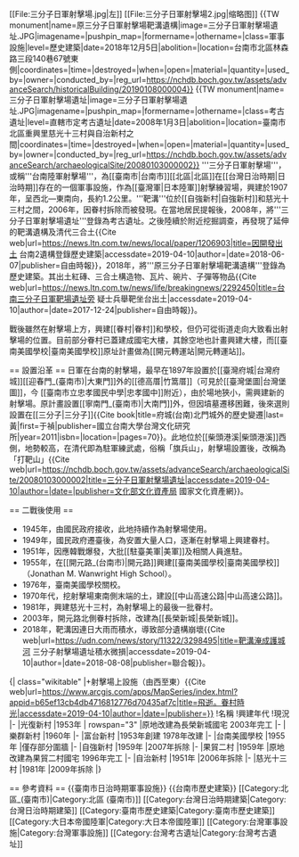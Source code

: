 [[File:三分子日軍射擊場.jpg|左]]
[[File:三分子日軍射擊場2.jpg|缩略图]]
{{TW monument|name=原三分子日軍射擊場靶溝遺構|image=三分子日軍射擊場遺址.JPG|imagename=|pushpin_map=<!-- Taiwan -->|formername=|othername=|class=軍事設施|level=歷史建築|date=2018年12月5日|abolition=|location=台南市北區林森路三段140巷67號東側|coordinates=|time=|destroyed=|when=|open=|material=|quantity=|used_by=|owner=|conducted_by=|reg_url=https://nchdb.boch.gov.tw/assets/advanceSearch/historicalBuilding/20190108000004}}
{{TW monument|name=三分子日軍射擊場遺址|image=三分子日軍射擊場遺址.JPG|imagename=|pushpin_map=<!-- Taiwan -->|formername=|othername=|class=考古遺址|level=直轄市定考古遺址|date=2008年1月3日|abolition=|location=臺南市北區重興里慈光十三村與自治新村之間|coordinates=|time=|destroyed=|when=|open=|material=|quantity=|used_by=|owner=|conducted_by=|reg_url=https://nchdb.boch.gov.tw/assets/advanceSearch/archaeologicalSite/20080103000002}}
'''三分子日軍射擊場'''，或稱'''台南陸軍射擊場'''，為[[臺南市|台南市]][[北區|北區]]在[[台灣日治時期|日治時期]]存在的一個軍事設施，作為[[臺灣軍|日本陸軍]]射擊練習場，興建於1907年，呈西北—東南向，長約1.2公里。'''靶溝'''位於[[自強新村|自強新村]]和慈光十三村之間，2006年，因眷村拆除而被發現。在當地居民提報後，2008年，將'''三分子日軍射擊場遺址'''登錄為考古遺址。之後陸續於附近挖掘調查，再發現了延伸的靶溝遺構及清代三合土<ref>{{Cite web|url=https://news.ltn.com.tw/news/local/paper/1206903|title=因開發出土 台南2遺構登錄歷史建築|accessdate=2019-04-10|author=|date=2018-06-07|publisher=自由時報}}</ref>，2018年，將'''原三分子日軍射擊場靶溝遺構'''登錄為歷史建築。其出土紅磚、三合土構造物、瓦片、碗片、子彈等物品<ref>{{Cite web|url=https://news.ltn.com.tw/news/life/breakingnews/2292450|title=台南三分子日軍靶場遺址旁 疑士兵舉靶坐台出土|accessdate=2019-04-10|author=|date=2017-12-24|publisher=自由時報}}</ref>。

戰後雖然在射擊場上方，興建[[眷村|眷村]]和學校，但仍可從街道走向大致看出射擊場的位置。目前部分眷村已蓋建成國宅大樓，其餘空地也計畫興建大樓，而[[臺南美國學校|臺南美國學校]]原址計畫做為[[開元轉運站|開元轉運站]]。

== 設置沿革 ==
日軍在台南的射擊場，最早在1897年設置於[[臺灣府城|台灣府城]][[迎春門_(臺南市)|大東門]]外的[[德高厝|竹篙厝]]（可見於[[臺灣堡圖|台灣堡圖]]，今 [[臺南市立忠孝國民中學|忠孝國中]]附近），由於場地狹小，需興建新的射擊場。原計畫設置[[寧南門_(臺南市)|大南門]]外，但因墳墓遷移困難，後來選則設置在[[三分子|三分子]]<ref>{{Cite book|title=府城(台南)北門城外的歷史變遷|last=黃|first=于禎|publisher=國立台南大學台灣文化研究所|year=2011|isbn=|location=|pages=70}}</ref>。此地位於[[柴頭港溪|柴頭港溪]]西側，地勢較高，在清代即為駐軍練武處，俗稱「旗兵山」，射擊場設置後，改稱為「打靶山」<ref name=":0">{{Cite web|url=https://nchdb.boch.gov.tw/assets/advanceSearch/archaeologicalSite/20080103000002|title=三分子日軍射擊場遺址|accessdate=2019-04-10|author=|date=|publisher=文化部文化資產局 國家文化資產網}}</ref>。

== 二戰後使用 ==

* 1945年，由國民政府接收，此地持續作為射擊場使用。
* 1949年，國民政府遷臺後，為安置大量人口，逐漸在射擊場上興建眷村。
* 1951年，因應韓戰爆發，大批[[駐臺美軍|美軍]]及相關人員進駐。
* 1955年，在[[開元路_(台南市)|開元路]]興建[[臺南美國學校|臺南美國學校]]（Jonathan M. Wanwright High School）。
* 1976年，臺南美國學校關校。
* 1970年代，挖射擊場東南側末端的土，建設[[中山高速公路|中山高速公路]]<ref name=":0" />。
* 1981年，興建慈光十三村，為射擊場上的最後一批眷村。
* 2003年，開元路北側眷村拆除，改建為[[長榮新城|長榮新城]]。
* 2018年，靶溝因連日大雨而積水，導致部分遺構崩壞<ref>{{Cite web|url=https://udn.com/news/story/11322/3298495|title=靶溝淹成護城河 三分子射擊場遺址積水微損|accessdate=2019-04-10|author=|date=2018-08-08|publisher=聯合報}}</ref>。

{| class="wikitable"
|+射擊場上設施（由西至東）<ref>{{Cite web|url=https://www.arcgis.com/apps/MapSeries/index.html?appid=b65ef13cb4db4716812776d70435af7c|title=飛逝。眷村時光|accessdate=2019-04-10|author=|date=|publisher=}}</ref>
!名稱
!興建年代
!現況
|-
|光復新村
|1953年
| rowspan="3" |原地改建為長榮新城國宅
2003年完工
|-
|樂群新村
|1960年
|-
|富台新村
|1953年創建
1978年改建
|-
|台南美國學校
|1955年
|僅存部分圍牆
|-
|自強新村
|1959年
|2007年拆除
|-
|果貿二村
|1959年
|原地改建為果貿二村國宅
1996年完工
|-
|自治新村
|1951年
|2006年拆除
|-
|慈光十三村
|1981年
|2009年拆除
|}

== 參考資料 ==
<references />
{{臺南市日治時期軍事設施}}
{{台南市歷史建築}}
[[Category:北區_(臺南市)|Category:北區 (臺南市)]]
[[Category:台灣日治時期建築|Category:台灣日治時期建築]]
[[Category:臺南市歷史建築|Category:臺南市歷史建築]]
[[Category:大日本帝國陸軍|Category:大日本帝國陸軍]]
[[Category:台灣軍事設施|Category:台灣軍事設施]]
[[Category:台灣考古遺址|Category:台灣考古遺址]]